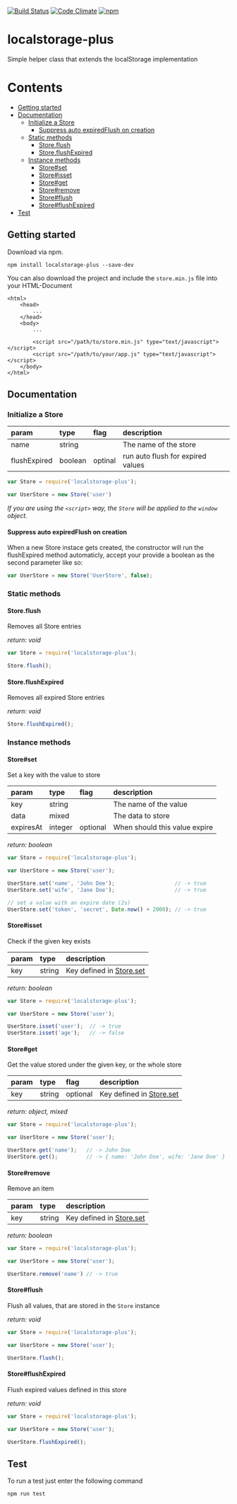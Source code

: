 [![Build Status](https://travis-ci.org/SpaceRhino/localstorage-plus.svg?branch=master)](https://travis-ci.org/SpaceRhino/localstorage-plus)
[![Code Climate](https://img.shields.io/codeclimate/github/SpaceRhino/localstorage-plus.svg)]()
[![npm](https://img.shields.io/npm/v/localstorage-plus.svg)](https://www.npmjs.com/package/localstorage-plus)
<!-- [![Code Climate](https://img.shields.io/codeclimate/coverage/github/SpaceRhino/localstorage-plus.svg)]() -->

# localstorage-plus
Simple helper class that extends the localStorage implementation

# Contents

<!-- TOC depthFrom:2 depthTo:6 withLinks:1 updateOnSave:1 orderedList:0 -->

- [Getting started](#getting-started)
- [Documentation](#documentation)
	- [Initialize a Store](#initialize-a-store)
		- [Suppress auto expiredFlush on creation](#suppress-auto-expiredflush-on-creation)
	- [Static methods](#static-methods)
		- [Store.flush](#storeflush)
		- [Store.flushExpired](#storeflushexpired)
	- [Instance methods](#instance-methods)
		- [Store#set](#storeset)
		- [Store#isset](#storeisset)
		- [Store#get](#storeget)
		- [Store#remove](#storeremove)
		- [Store#flush](#storeflush)
		- [Store#flushExpired](#storeflushexpired)
- [Test](#test)

<!-- /TOC -->

## Getting started

Download via npm.

```
npm install localstorage-plus --save-dev
```

You can also download the project and include the `store.min.js` file into your HTML-Document

```
<html>
    <head>
        ...
    </head>
    <body>
        ...

        <script src="/path/to/store.min.js" type="text/javascript"></script>
        <script src="/path/to/your/app.js" type="text/javascript"></script>
    </body>
</html>
```

## Documentation

### Initialize a Store


| param        | type    | flag    | description                       |
|:-------------|:--------|:--------|:----------------------------------|
| name         | string  |         | The name of the store             |
| flushExpired | boolean | optinal | run auto flush for expired values |

```javascript
var Store = require('localstorage-plus');

var UserStore = new Store('user')
```

_If you are using the `<script>` way, the `Store` will be applied to the `window` object._


#### Suppress auto expiredFlush on creation

When a new Store instace gets created, the constructor will run the flushExpired method automaticly, accept your provide a boolean as the second parameter like so:

```javascript
var UserStore = new Store('UserStore', false);
```

### Static methods

#### Store.flush

Removes all Store entries

*return: void*

```javascript
var Store = require('localstorage-plus');

Store.flush();
```

#### Store.flushExpired

Removes all expired Store entries

*return: void*

```javascript
Store.flushExpired();
```

### Instance methods

#### Store#set

Set a key with the value to store

| param     | type    | flag     | description                   |
|:----------|:--------|:---------|:------------------------------|
| key       | string  |          | The name of the value         |
| data      | mixed   |          | The data to store             |
| expiresAt | integer | optional | When should this value expire |

*return: boolean*

```javascript
var Store = require('localstorage-plus');

var UserStore = new Store('user');

UserStore.set('name', 'John Doe');                   // -> true
UserStore.set('wife', 'Jane Doe');                   // -> true

// set a value with an expire date (2s)
UserStore.set('token', 'secret', Date.now() + 2000); // -> true
```

#### Store#isset

Check if the given key exists

| param | type   | description                           |
|:------|:-------|:--------------------------------------|
| key   | string | Key defined in [Store.set](#storeset) |

*return: boolean*

```javascript
var Store = require('localstorage-plus');

var UserStore = new Store('user');

UserStore.isset('user');  // -> true
UserStore.isset('age');   // -> false
```

#### Store#get

Get the value stored under the given key, or the whole store

| param | type   | flag     | description                            |
|:------|:-------|:---------|:---------------------------------------|
| key   | string | optional | Key defined in [Store.set](#storeset)  |

*return: object, mixed*

```javascript
var Store = require('localstorage-plus');

var UserStore = new Store('user');

UserStore.get('name');   // -> John Doe
UserStore.get();         // -> { name: 'John Doe', wife: 'Jane Doe' }
```


#### Store#remove

Remove an item

| param | type   | description                           |
|:------|:-------|:--------------------------------------|
| key   | string | Key defined in [Store.set](#storeset) |

*return: boolean*

```javascript
var Store = require('localstorage-plus');

var UserStore = new Store('user');

UserStore.remove('name') // -> true
```

#### Store#flush

Flush all values, that are stored in the `Store` instance

*return: void*

```javascript
var Store = require('localstorage-plus');

var UserStore = new Store('user');

UserStore.flush();
```

#### Store#flushExpired

Flush expired values defined in this store

*return: void*

```javascript
var Store = require('localstorage-plus');

var UserStore = new Store('user');

UserStore.flushExpired();
```

## Test

To run a test just enter the following command

```
npm run test
```
